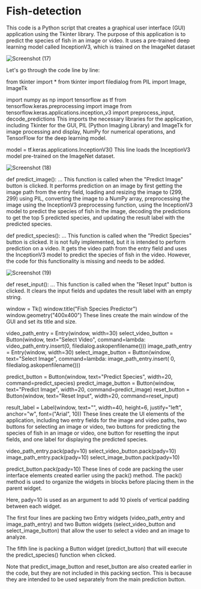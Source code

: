 # Fish-detection
This code is a Python script that creates a graphical user interface (GUI) application using the Tkinter library. The purpose of this application is to predict the species of fish in an image or video. It uses a pre-trained deep learning model called InceptionV3, which is trained on the ImageNet dataset


![Screenshot (17)](https://github.com/manshal01/Fish-detection/assets/93897590/539994a6-67c2-4c0d-87b4-11e548d80883)

Let's go through the code line by line:

from tkinter import *
from tkinter import filedialog
from PIL import Image, ImageTk

import numpy as np
import tensorflow as tf
from tensorflow.keras.preprocessing import image
from tensorflow.keras.applications.inception_v3 import preprocess_input, decode_predictions
This imports the necessary libraries for the application, including Tkinter for the GUI, PIL (Python Imaging Library) and ImageTk for image processing and display, NumPy for numerical operations, and TensorFlow for the deep learning model.

model = tf.keras.applications.InceptionV3()
This line loads the InceptionV3 model pre-trained on the ImageNet dataset.

![Screenshot (18)](https://github.com/manshal01/Fish-detection/assets/93897590/abb729eb-54fa-40aa-8af5-992fd989be7d)


def predict_image():
    ...
This function is called when the "Predict Image" button is clicked. It performs prediction on an image by first getting the image path from the entry field, loading and resizing the image to (299, 299) using PIL, converting the image to a NumPy array, preprocessing the image using the InceptionV3 preprocessing function, using the InceptionV3 model to predict the species of fish in the image, decoding the predictions to get the top 5 predicted species, and updating the result label with the predicted species.

def predict_species():
    ...
This function is called when the "Predict Species" button is clicked. It is not fully implemented, but it is intended to perform prediction on a video. It gets the video path from the entry field and uses the InceptionV3 model to predict the species of fish in the video. However, the code for this functionality is missing and needs to be added.

![Screenshot (19)](https://github.com/manshal01/Fish-detection/assets/93897590/7e93fa96-5250-4294-a5cf-631028e864c8)


def reset_input():
    ...
This function is called when the "Reset Input" button is clicked. It clears the input fields and updates the result label with an empty string.

window = Tk()
window.title("Fish Species Predictor")
window.geometry("400x400")
These lines create the main window of the GUI and set its title and size.

video_path_entry = Entry(window, width=30)
select_video_button = Button(window, text="Select Video", command=lambda: 
                             video_path_entry.insert(0, filedialog.askopenfilename()))
image_path_entry = Entry(window, width=30)
select_image_button = Button(window, text="Select Image", command=lambda: image_path_entry.insert(
    0, filedialog.askopenfilename()))

predict_button = Button(window, text="Predict Species", width=20,
                        command=predict_species)
predict_image_button = Button(window, text="Predict Image", width=20, command=predict_image)
reset_button = Button(window, text="Reset Input", width=20, command=reset_input)

result_label = Label(window, text="", width=40, height=6, justify="left", anchor="w", font=("Arial", 10))
These lines create the UI elements of the application, including two entry fields for the image and video paths, two buttons for selecting an image or video, two buttons for predicting the species of fish in an image or video, one button for resetting the input fields, and one label for displaying the predicted species.

video_path_entry.pack(pady=10)
select_video_button.pack(pady=10)
image_path_entry.pack(pady=10)
select_image_button.pack(pady=10)

predict_button.pack(pady=10)
These lines of code are packing the user interface elements created earlier using the pack() method. The pack() method is used to organize the widgets in blocks before placing them in the parent widget.

Here, pady=10 is used as an argument to add 10 pixels of vertical padding between each widget.

The first four lines are packing two Entry widgets (video_path_entry and image_path_entry) and two Button widgets (select_video_button and select_image_button) that allow the user to select a video and an image to analyze.

The fifth line is packing a Button widget (predict_button) that will execute the predict_species() function when clicked.

Note that predict_image_button and reset_button are also created earlier in the code, but they are not included in this packing section. This is because they are intended to be used separately from the main prediction button.
